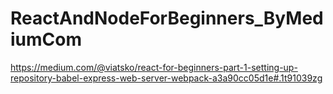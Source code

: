 # ReactAndNodeForBeginners_ByMediumCom

https://medium.com/@viatsko/react-for-beginners-part-1-setting-up-repository-babel-express-web-server-webpack-a3a90cc05d1e#.1t91039zg
